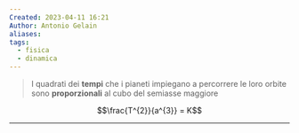 ```yaml
---
Created: 2023-04-11 16:21
Author: Antonio Gelain
aliases: 
tags:
  - fisica
  - dinamica
---
```


> I quadrati dei **tempi** che i pianeti impiegano a percorrere le loro orbite sono **proporzionali** al cubo del semiasse maggiore

$$\frac{T^{2}}{a^{3}} = K$$

---


